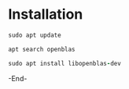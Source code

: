 # Installation
```ruby
sudo apt update

apt search openblas

sudo apt install libopenblas-dev
```
-End-